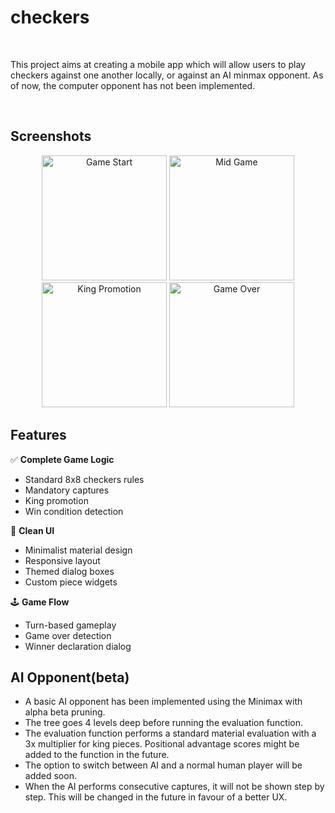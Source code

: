 # checkers

<br>

This project aims at creating a mobile app which will allow users to play checkers against one another locally, or against an AI minmax opponent. As of now, the computer opponent has not been implemented.

<br>

## Screenshots

<div align="center">
  <img src="https://github.com/user-attachments/assets/899354df-1c8c-4935-96c8-66a58f056fa0" width="200" alt="Game Start">
  <img src="https://github.com/user-attachments/assets/71de7bb8-267e-4dbd-9118-1b2d7beb571e" width="200" alt="Mid Game"> 
  <img src="https://github.com/user-attachments/assets/a9c9ad88-6ea2-4af1-ad20-c1358aa3e343" width="200" alt="King Promotion">
  <img src="https://github.com/user-attachments/assets/51ec97d5-1357-46c1-b465-6c7b6446ca53" width="200" alt="Game Over">
</div>


## Features

✅ **Complete Game Logic**
- Standard 8x8 checkers rules
- Mandatory captures
- King promotion
- Win condition detection

🎨 **Clean UI**
- Minimalist material design
- Responsive layout
- Themed dialog boxes
- Custom piece widgets

🕹️ **Game Flow**
- Turn-based gameplay
- Game over detection
- Winner declaration dialog

## AI Opponent(beta)

- A basic AI opponent has been implemented using the Minimax with alpha beta pruning.
- The tree goes 4 levels deep before running the evaluation function.
- The evaluation function performs a standard material evaluation with a 3x multiplier for king pieces. Positional advantage        scores might be added to the function in the future.   
- The option to switch between AI and a normal human player will be added soon.
- When the AI performs consecutive captures, it will not be shown step by step. This will be changed in the future in favour of a   better UX.
